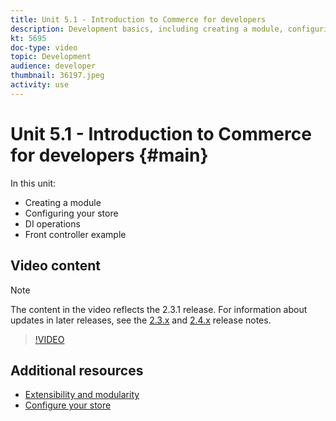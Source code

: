```yaml
---
title: Unit 5.1 - Introduction to Commerce for developers
description: Development basics, including creating a module, configuring your store, DI operations, and a front controller example
kt: 5695
doc-type: video
topic: Development
audience: developer
thumbnail: 36197.jpeg
activity: use
---
```


# Unit 5.1 - Introduction to Commerce for developers {#main}

In this unit:

- Creating a module
- Configuring your store
- DI operations
- Front controller example

## Video content

>[!NOTE]
>
>The content in the video reflects the 2.3.1 release. For information about updates in later releases, see the [ 2.3.x](https://devdocs.magento.com/guides/v2.3/release-notes/bk-release-notes.html) and [2.4.x](https://devdocs.magento.com/guides/v2.4/release-notes/bk-release-notes.html) release notes.

>[!VIDEO](https://video.tv.adobe.com/v/36197?quality=12&learn=on)

## Additional resources

- [Extensibility and modularity](https://devdocs.magento.com/guides/v2.4/architecture/extensibility.html)
- [Configure your store](https://devdocs.magento.com/cloud/configure/configuration-overview.html)
